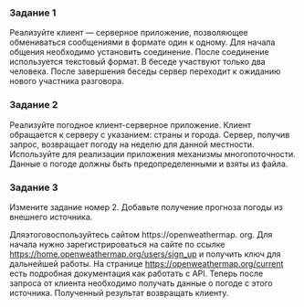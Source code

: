 ### Задание 1
Реализуйте клиент — серверное приложение, позволяющее обмениваться сообщениями в формате один к 
одному. Для начала общения необходимо установить 
соединение. После соединение используется текстовый 
формат. В беседе участвуют только два человека. После 
завершения беседы сервер переходит к ожиданию нового 
участника разговора.
### Задание 2
Реализуйте погодное клиент-серверное приложение. 
Клиент обращается к серверу с указанием: страны и города. Сервер, получив запрос, возвращает погоду на неделю 
для данной местности. Используйте для реализации приложения механизмы многопоточности. Данные о погоде 
должны быть предопределенными и взяты из файла.
### Задание 3
Измените задание номер 2. Добавьте получение прогноза погоды из внешнего источника.

Дляэтоговоспользуйтесь сайтом https://openweathermap.
org. Для начала нужно зарегистрироваться на сайте по 
ссылке https://home.openweathermap.org/users/sign_up 
и получить ключ для дальнейшей работы. На странице 
https://openweathermap.org/current есть подробная документация как работать с API. Теперь после запроса от 
клиента необходимо получать данные о погоде с этого 
источника. Полученный результат возвращать клиенту.
